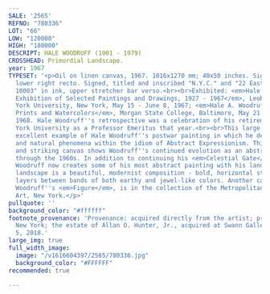 ```yaml
---
SALE: '2565'
REFNO: "780336"
LOT: "66"
LOW: "120000"
HIGH: "180000"
DESCRIPT: HALE WOODRUFF (1901 - 1979)
CROSSHEAD: Primordial Landscape.
year: 1967
TYPESET: '<p>Oil on linen canvas, 1967. 1016x1270 mm; 40x50 inches. Signed in oil,
  lower right recto. Signed, titled and inscribed "N.Y.C." and "22 East 8th St., N.Y.C.
  10003" in ink, upper stretcher bar verso.<br><br>Exhibited: <em>Hale Woodruff: An
  Exhibition of Selected Paintings and Drawings, 1927 - 1967</em>, Leob Center, New
  York University, New York, May 15 - June 8, 1967; <em>Hale A. Woodruff: Paintings,
  Prints and Watercolors</em>, Morgan State College, Baltimore, May 21 - June 14,
  1968. Hale Woodruff''s retrospective was a celebration of his retirement from New
  York University as a Professor Emeritus that year.<br><br>This large canvas is an
  excellent example of Hale Woodruff''s postwar painting in which he describes landscape
  and natural phenomena within the idiom of Abstract Expressionism. This significant
  and striking canvas shows Woodruff''s continued evolution as an abstract painter
  through the 1960s. In addition to continuing his <em>Celestial Gate</em> series,
  Woodruff now creates some of his most abstract painting with his landscapes. Woodruff''s
  landscape is a beautiful, modernist composition - bold, horizontal strokes define
  layers between bands of both earthy and jewel-like colors. Another canvas from 1967,
  Woodruff''s <em>Figure</em>, is in the collection of the Metropolitan Museum of
  Art, New York.</p>'
pullquote: ''
background_color: "#ffffff"
footnote_provenance: 'Provenance: acquired directly from the artist; private collection,
  New York; the estate of Allan O. Hunter, Jr., acquired at Swann Galleries, April
  5, 2018.'
large_img: true
full_width_image:
  image: "/v1616604397/2565/780336.jpg"
  background_color: "#FFFFFF"
recommended: true

---
```

